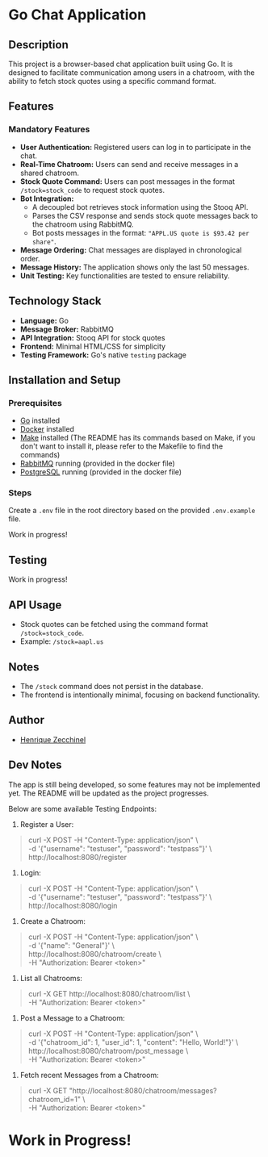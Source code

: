 # Go Chat Application

## Description
This project is a browser-based chat application built using Go. It is designed to facilitate communication among users in a chatroom, with the ability to fetch stock quotes using a specific command format.

## Features

### Mandatory Features
- **User Authentication:** Registered users can log in to participate in the chat.
- **Real-Time Chatroom:** Users can send and receive messages in a shared chatroom.
- **Stock Quote Command:** Users can post messages in the format `/stock=stock_code` to request stock quotes.
- **Bot Integration:**
    - A decoupled bot retrieves stock information using the Stooq API.
    - Parses the CSV response and sends stock quote messages back to the chatroom using RabbitMQ.
    - Bot posts messages in the format: `"APPL.US quote is $93.42 per share"`.
- **Message Ordering:** Chat messages are displayed in chronological order.
- **Message History:** The application shows only the last 50 messages.
- **Unit Testing:** Key functionalities are tested to ensure reliability.

## Technology Stack
- **Language:** Go
- **Message Broker:** RabbitMQ
- **API Integration:** Stooq API for stock quotes
- **Frontend:** Minimal HTML/CSS for simplicity
- **Testing Framework:** Go's native `testing` package

## Installation and Setup

### Prerequisites
- [Go](https://golang.org/dl/) installed
- [Docker](https://www.docker.com/) installed
- [Make](https://www.gnu.org/software/make/manual/make.html/) installed (The README has its commands based on Make, if you don't want to install it, please refer to the Makefile to find the commands)
- [RabbitMQ](https://www.rabbitmq.com/) running (provided in the docker file)
- [PostgreSQL](https://www.postgresql.org/) running (provided in the docker file)

### Steps
Create a `.env` file in the root directory based on the provided `.env.example` file.

Work in progress!

## Testing
Work in progress!

## API Usage
- Stock quotes can be fetched using the command format `/stock=stock_code`.
- Example: `/stock=aapl.us`

## Notes
- The `/stock` command does not persist in the database.
- The frontend is intentionally minimal, focusing on backend functionality.

## Author
- [Henrique Zecchinel](mailto:henriquezecchinel@gmail.com)

## Dev Notes
The app is still being developed, so some features may not be implemented yet. The README will be updated as the project progresses.

Below are some available Testing Endpoints:
1. Register a User:
> curl -X POST -H "Content-Type: application/json" \ \
> -d '{"username": "testuser", "password": "testpass"}' \ \
> http://localhost:8080/register 
 
1. Login:
> curl -X POST -H "Content-Type: application/json" \ \
> -d '{"username": "testuser", "password": "testpass"}' \ \
> http://localhost:8080/login

1. Create a Chatroom:
>   curl -X POST -H "Content-Type: application/json" \ \
>   -d '{"name": "General"}' \ \
>   http://localhost:8080/chatroom/create \ \
>   -H "Authorization: Bearer \<token>"
 
1. List all Chatrooms:
> curl -X GET http://localhost:8080/chatroom/list \ \
> -H "Authorization: Bearer \<token>"

1. Post a Message to a Chatroom:
> curl -X POST -H "Content-Type: application/json" \ \
> -d '{"chatroom_id": 1, "user_id": 1, "content": "Hello, World!"}' \ \
> http://localhost:8080/chatroom/post_message \ \
> -H "Authorization: Bearer \<token>"

1. Fetch recent Messages from a Chatroom:
> curl -X GET "http://localhost:8080/chatroom/messages?chatroom_id=1" \ \
> -H "Authorization: Bearer \<token>"

# Work in Progress!
